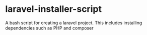 # laravel-installer-script
A bash script for creating a laravel project. This includes installing dependencies such as PHP and composer
